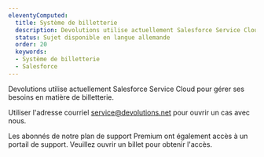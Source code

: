 ```yaml
---
eleventyComputed:
  title: Système de billetterie
  description: Devolutions utilise actuellement Salesforce Service Cloud pour gérer ses besoins en matière de billetterie. Utiliser l'adresse courriel service@devolutions.net pour ouvrir un cas avec nous.
  status: Sujet disponible en langue allemande
  order: 20
  keywords:
  - Système de billetterie
  - Salesforce
---
```

Devolutions utilise actuellement Salesforce Service Cloud pour gérer ses besoins en matière de billetterie.

Utiliser l'adresse courriel [service@devolutions.net](mailto:service@devolutions.net) pour ouvrir un cas avec nous.

Les abonnés de notre plan de support Premium ont également accès à un portail de support. Veuillez ouvrir un billet pour obtenir l'accès.
